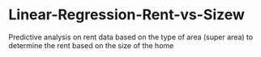# Linear-Regression-Rent-vs-Sizew
Predictive analysis on rent data based on the type of area (super area) to determine the rent based on the size of the home
